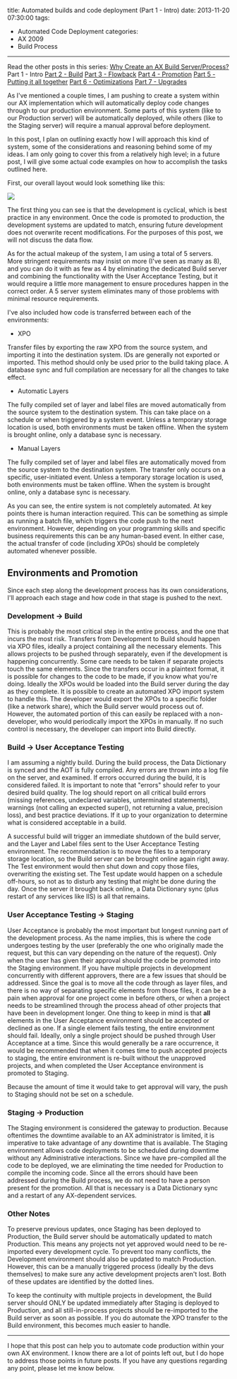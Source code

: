 title: Automated builds and code deployment (Part 1 - Intro)
date: 2013-11-20 07:30:00
tags:
 - Automated Code Deployment
categories:
 - AX 2009
 - Build Process
---
Read the other posts in this series:
[Why Create an AX Build Server/Process?](/2013/10/Why-create-an-AX-build-server-process)
Part 1 - Intro
[Part 2 - Build](/2013/12/Automated-builds-and-code-deployment-Part-2-Build/)
[Part 3 - Flowback](/2014/01/Automated-builds-and-code-deployment-Part-3-Flowback/)
[Part 4 - Promotion](/2014/10/Automated-builds-and-code-deployment-Part-4-Promotion/)
[Part 5 - Putting it all together](/2014/10/Automated-builds-and-code-deployment-Part-5-Putting-it-all-together/)
[Part 6 - Optimizations](/2014/12/Automated-builds-and-code-deployment-Part-6-Optimizations/)
[Part 7 - Upgrades](/2015/12/Automated-builds-and-code-deployment-Part-7-Upgrades/)
 
As I've mentioned a couple times, I am pushing to create a system within our AX implementation which will automatically deploy code changes through to our production environment. Some parts of this system (like to our Production server) will be automatically deployed, while others (like to the Staging server) will require a manual approval before deployment. 

In this post, I plan on outlining exactly how I will approach this kind of system, some of the considerations and reasoning behind some of my ideas. I am only going to cover this from a relatively high level; in a future post, I will give some actual code examples on how to accomplish the tasks outlined here. 

First, our overall layout would look something like this:

![](Flowchart.png)

The first thing you can see is that the development is cyclical, which is best practice in any environment. Once the code is promoted to production, the development systems are updated to match, ensuring future development does not overwrite recent modifications. For the purposes of this post, we will not discuss the data flow.

As for the actual makeup of the system, I am using a total of 5 servers. More stringent requirements may insist on more (I've seen as many as 8), and you can do it with as few as 4 by eliminating the dedicated Build server and combining the functionality with the User Acceptance Testing, but it would require a little more management to ensure procedures happen in the correct order. A 5 server system eliminates many of those problems with minimal resource requirements.

I've also included how code is transferred between each of the environments:

- XPO

Transfer files by exporting the raw XPO from the source system, and importing it into the destination system. IDs are generally not exported or imported. This method should only be used prior to the build taking place. A database sync and full compilation are necessary for all the changes to take effect.

- Automatic Layers

The fully compiled set of layer and label files are moved automatically from the source system to the destination system. This can take place on a schedule or when triggered by a system event. Unless a temporary storage location is used, both environments must be taken offline. When the system is brought online, only a database sync is necessary.

- Manual Layers

The fully compiled set of layer and label files are automatically moved from the source system to the destination system. The transfer only occurs on a specific, user-initiated event. Unless a temporary storage location is used, both environments must be taken offline. When the system is brought online, only a database sync is necessary.

 

As you can see, the entire system is not completely automated. At key points there is human interaction required. This can be something as simple as running a batch file, which triggers the code push to the next environment. However, depending on your programming skills and specific business requirements this can be any human-based event. In either case, the actual transfer of code (including XPOs) should be completely automated whenever possible. 

## Environments and Promotion

Since each step along the development process has its own considerations, I'll approach each stage and how code in that stage is pushed to the next. 

### Development → Build

This is probably the most critical step in the entire process, and the one that incurs the most risk. Transfers from Development to Build should happen via XPO files, ideally a project containing all the necessary elements. This allows projects to be pushed through separately, even if the development is happening concurrently. Some care needs to be taken if separate projects touch the same elements. Since the transfers occur in a plaintext format, it is possible for changes to the code to be made, if you know what you're doing. Ideally the XPOs would be loaded into the Build server during the day as they complete. It is possible to create an automated XPO import system to handle this. The developer would export the XPOs to a specific folder (like a network share), which the Build server would process out of. However, the automated portion of this can easily be replaced with a non-developer, who would periodically import the XPOs in manually. If no such control is necessary, the developer can import into Build directly.

### Build → User Acceptance Testing

I am assuming a nightly build. During the build process, the Data Dictionary is synced and the AOT is fully compiled. Any errors are thrown into a log file on the server, and examined. If errors occurred during the build, it is considered failed. It is important to note that "errors" should refer to your desired build quality. The log should report on all critical build errors (missing references, undeclared variables, unterminated statements), warnings (not calling an expected super(), not returning a value, precision loss), and best practice deviations. If it up to your organization to determine what is considered acceptable in a build. 

A successful build will trigger an immediate shutdown of the build server, and the Layer and Label files sent to the User Acceptance Testing environment. The recommendation is to move the files to a temporary storage location, so the Build server can be brought online again right away. The Test environment would then shut down and copy those files, overwriting the existing set. The Test update would happen on a schedule off-hours, so not as to disturb any testing that might be done during the day. Once the server it brought back online, a Data Dictionary sync (plus restart of any services like IIS) is all that remains.

### User Acceptance Testing → Staging

User Acceptance is probably the most important but longest running part of the development process. As the name implies, this is where the code undergoes testing by the user (preferably the one who originally made the request, but this can vary depending on the nature of the request). Only when the user has given their approval should the code be promoted into the Staging environment. If you have multiple projects in development concurrently with different approvers, there are a few issues that should be addressed. Since the goal is to move all the code through as layer files, and there is no way of separating specific elements from those files, it can be a pain when approval for one project come in before others, or when a project needs to be streamlined through the process ahead of other projects that have been in development longer. One thing to keep in mind is that **all** elements in the User Acceptance environment should be accepted or declined as one. If a single element fails testing, the entire environment should fail. Ideally, only a single project should be pushed through User Acceptance at a time. Since this would generally be a rare occurrence, it would be recommended that when it comes time to push accepted projects to staging, the entire environment is re-built without the unapproved projects, and when completed the User Acceptance environment is promoted to Staging.

Because the amount of time it would take to get approval will vary, the push to Staging should not be set on a schedule.

### Staging → Production

The Staging environment is considered the gateway to production. Because oftentimes the downtime available to an AX administrator is limited, it is imperative to take advantage of any downtime that is available. The Staging environment allows code deployments to be scheduled during downtime without any Administrative interactions. Since we have pre-compiled all the code to be deployed, we are eliminating the time needed for Production to compile the incoming code. Since all the errors should have been addressed during the Build process, we do not need to have a person present for the promotion. All that is necessary is a Data Dictionary sync and a restart of any AX-dependent services. 

### Other Notes

To preserve previous updates, once Staging has been deployed to Production, the Build server should be automatically updated to match Production. This means any projects not yet approved would need to be re-imported every development cycle. To prevent too many conflicts, the Development environment should also be updated to match Production. However, this can be a manually triggered process (ideally by the devs themselves) to make sure any active development projects aren't lost. Both of these updates are identified by the dotted lines.

To keep the continuity with multiple projects in development, the Build server should ONLY be updated immediately after Staging is deployed to Production, and all still-in-process projects should be re-imported to the Build server as soon as possible. If you do automate the XPO transfer to the Build environment, this becomes much easier to handle.

----------

I hope that this post can help you to automate code production within your own AX environment. I know there are a lot of points left out, but I do hope to address those points in future posts. If you have any questions regarding any point, please let me know below.